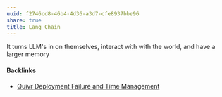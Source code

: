 ```yaml
---
uuid: f2746cd8-46b4-4d36-a3d7-cfe8937bbe96
share: true
title: Lang Chain
---
```

It turns LLM's in on themselves, interact with with the world, and have a larger memory

#### Backlinks

* [Quivr Deployment Failure and Time Management](/5f67da46-7c9e-493e-bd9d-7a95797638c1)